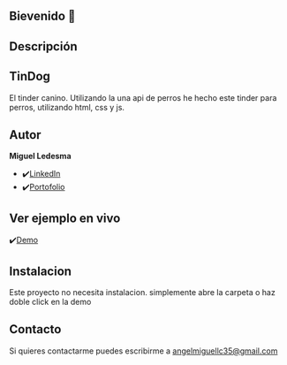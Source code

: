 

## Bievenido 👋

## Descripción

## TinDog

El tinder canino.
Utilizando la una api de perros he hecho este tinder para perros, utilizando html, css y js.

## Autor
**Miguel Ledesma**

* ✔️[LinkedIn](https://www.linkedin.com/in/miguelledesmac)
* ✔️[Portofolio](https://miguelledesmac.github.io/Portofolio-Oficial/)

## Ver ejemplo en vivo
✔️[Demo]( https://miguelledesmac.github.io/TinDog/tinDog.html)

## Instalacion
Este proyecto no necesita instalacion. simplemente abre la carpeta o haz doble click en la demo

## Contacto
Si quieres contactarme puedes escribirme a angelmiguellc35@gmail.com

